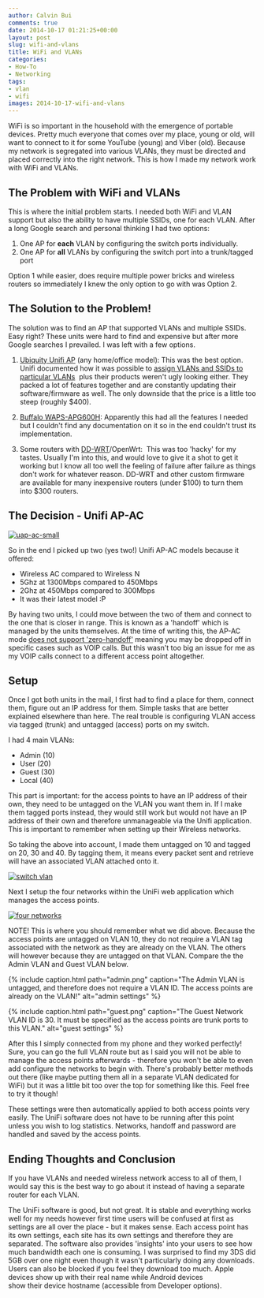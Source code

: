 ```yaml
---
author: Calvin Bui
comments: true
date: 2014-10-17 01:21:25+00:00
layout: post
slug: wifi-and-vlans
title: WiFi and VLANs
categories:
- How-To
- Networking
tags:
- vlan
- wifi
images: 2014-10-17-wifi-and-vlans
---
```


WiFi is so important in the household with the emergence of portable devices. Pretty much everyone that comes over my place, young or old, will want to connect to it for some YouTube (young) and Viber (old). Because my network is segregated into various VLANs, they must be directed and placed correctly into the right network. This is how I made my network work with WiFi and VLANs.

<!-- more -->

## The Problem with WiFi and VLANs

This is where the initial problem starts. I needed both WiFi and VLAN support but also the ability to have multiple SSIDs, one for each VLAN. After a long Google search and personal thinking I had two options:

1. One AP for **each** VLAN by configuring the switch ports individually.
2. One AP for **all** VLANs by configuring the switch port into a trunk/tagged port

Option 1 while easier, does require multiple power bricks and wireless routers so immediately I knew the only option to go with was Option 2.

## The Solution to the Problem!

The solution was to find an AP that supported VLANs and multiple SSIDs. Easy right? These units were hard to find and expensive but after more Google searches I prevailed. I was left with a few options.

1. [Ubiquity Unifi AP](http://www.ubnt.com/unifi/unifi-ap/) (any home/office model): This was the best option. Unifi documented how it was possible to [assign VLANs and SSIDs to particular VLANs](http://wiki.ubnt.com/UniFi_and_switch_VLAN_configuration)  plus their products weren't ugly looking either. They packed a lot of features together and are constantly updating their software/firmware as well. The only downside that the price is a little too steep (roughly $400).


2. [Buffalo WAPS-APG600H](http://www.buffalotech.com/products/wireless/business-class-access-points/airstation-pro-80211n-gigabit-concurrent-dual-band-poe-wireless-access-point): Apparently this had all the features I needed but I couldn't find any documentation on it so in the end couldn't trust its implementation.


3. Some routers with [DD-WRT](http://www.dd-wrt.com/wiki/index.php/Multiple_WLANs)/OpenWrt:  This was too 'hacky' for my tastes. Usually I'm into this, and would love to give it a shot to get it working but I know all too well the feeling of failure after failure as things don't work for whatever reason. DD-WRT and other custom firmware are available for many inexpensive routers (under $100) to turn them into $300 routers.

## The Decision - Unifi AP-AC

[![uap-ac-small](/images/{{page.images}}/uap-ac-small.png)](/images/{{page.images}}/uap-ac-small.png)

So in the end I picked up two (yes two!) Unifi AP-AC models because it offered:

* Wireless AC compared to Wireless N
* 5Ghz at 1300Mbps compared to 450Mbps
* 2Ghz at 450Mbps compared to 300Mbps
* It was their latest model :P

By having two units, I could move between the two of them and connect to the one that is closer in range. This is known as a 'handoff' which is managed by the units themselves. At the time of writing this, the AP-AC mode [does not support 'zero-handoff'](https://community.ubnt.com/t5/UniFi-Feature-Requests/Zero-Handoff-on-UAP-AC/idi-p/641543) meaning you may be dropped off in specific cases such as VOIP calls. But this wasn't too big an issue for me as my VOIP calls connect to a different access point altogether.

## Setup

Once I got both units in the mail, I first had to find a place for them, connect them, figure out an IP address for them. Simple tasks that are better explained elsewhere than here. The real trouble is configuring VLAN access via tagged (trunk) and untagged (access) ports on my switch.

I had 4 main VLANs:

* Admin (10)
* User (20)
* Guest (30)
* Local (40)

This part is important: for the access points to have an IP address of their own, they need to be untagged on the VLAN you want them in. If I make them tagged ports instead, they would still work but would not have an IP address of their own and therefore unmanageable via the Unifi application. This is important to remember when setting up their Wireless networks.

So taking the above into account, I made them untagged on 10 and tagged on 20, 30 and 40. By tagging them, it means every packet sent and retrieve will have an associated VLAN attached onto it.

[![switch vlan](/images/{{page.images}}/capture3.png)](/images/{{page.images}}/capture3.png)

Next I setup the four networks within the UniFi web application which manages the access points.

[![four networks](/images/{{page.images}}/capture4.png)](/images/{{page.images}}/capture4.png)

NOTE! This is where you should remember what we did above. Because the access points are untagged on VLAN 10, they do not require a VLAN tag associated with the network as they are already on the VLAN. The others will however because they are untagged on that VLAN. Compare the the Admin VLAN and Guest VLAN below.

{% include caption.html path="admin.png" caption="The Admin VLAN is untagged, and therefore does not require a VLAN ID. The access points are already on the VLAN!" alt="admin settings" %}

{% include caption.html path="guest.png" caption="The Guest Network VLAN ID is 30. It must be specified as the access points are trunk ports to this VLAN." alt="guest settings" %}

After this I simply connected from my phone and they worked perfectly! Sure, you can go the full VLAN route but as I said you will not be able to manage the access points afterwards - therefore you won't be able to even add configure the networks to begin with. There's probably better methods out there (like maybe putting them all in a separate VLAN dedicated for WiFi) but it was a little bit too over the top for something like this. Feel free to try it though!

These settings were then automatically applied to both access points very easily. The UniFi software does not have to be running after this point unless you wish to log statistics. Networks, handoff and password are handled and saved by the access points.

## Ending Thoughts and Conclusion

If you have VLANs and needed wireless network access to all of them, I would say this is the best way to go about it instead of having a separate router for each VLAN.

The UniFi software is good, but not great. It is stable and everything works well for my needs however first time users will be confused at first as settings are all over the place - but it makes sense. Each access point has its own settings, each site has its own settings and therefore they are separated. The software also provides 'insights' into your users to see how much bandwidth each one is consuming. I was surprised to find my 3DS did 5GB over one night even though it wasn't particularly doing any downloads. Users can also be blocked if you feel they download too much. Apple devices show up with their real name while Android devices show their device hostname (accessible from Developer options).
